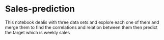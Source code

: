# Sales-prediction
This notebook dealis with three data sets and explore each one of them and merge them to find the correlations and relation between them then predict the target which is weekly sales
